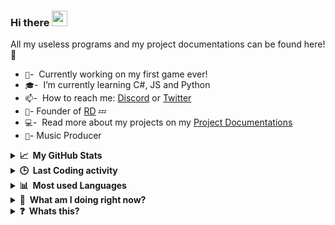 ### Hi there <a href="https://yungbeatz-carrd.co"><img src="https://media.giphy.com/media/hvRJCLFzcasrR4ia7z/giphy.gif" width="25px"></a>
All my useless programs and my project documentations can be found here! :rofl:

- `🏢`- &nbsp;Currently working on my first game ever!
- `🎓`- &nbsp;I’m currently learning C#, JS and Python
- `📫`- &nbsp;How to reach me: [Discord](https://discord.com/users/605760781664911380) or [Twitter](https://twitter.com/ily_yungbeatz)
- `👑`- Founder of [RD](http://relaxed-downtown.ml) 💤
- `💻`- &nbsp;Read more about my projects on my [Project Documentations](https://github.com/yungbeatz/My-Portfolios)
- `🎵`- Music Producer



<details>
  <summary><b>📈&nbsp;&nbsp;My GitHub Stats</b></summary>
  <br/>
  <p align="center"><br>
  <a href="https://github.com/yungbeatz">
    <img src="https://github-readme-stats.vercel.app/api?username=yungbeatz&show_icons=true&theme=dark"/>
     </a>
</details>

<details>
  <summary><b>🕒&nbsp;&nbsp;Last Coding activity</b></summary>
  <br/>
  <p align="center"><br>
  <a href="https://github.com/yungbeatz">
 <img src="https://github-readme-stats.vercel.app/api/wakatime?username=yung&theme=dark"/>
     </a>  
</details>
<details>
  <summary><b>📊&nbsp;&nbsp;Most used Languages</b></summary>
  <br/>
  <p align="center"><br>
 <p align="center"><br>
  <a href="https://github.com/yungbeatz">
    <img src="https://github-readme-stats.vercel.app/api/top-langs/?username=yungbeatz&theme=dark"/>
     </a>
  </p>
</details>
<details>
  <summary><b>👀&nbsp;&nbsp;What am I doing right now?</b></summary>
  <br/>
  <p align="center"><br>
 <p align="center"><br>
  <a href="https://discord.com/users/605760781664911380">
    <img src="https://lanyard-profile-readme.vercel.app/api/605760781664911380"/>
     </a>
  </p>
</details>
<details>
  <summary><b>❓&nbsp;&nbsp;Whats this?</b></summary>
	  <br/>
 <p align="center"><br>
  <a href="https://media.giphy.com/media/NedT3iYk8tGjDfEYw3/giphy.gif">
    <img src="https://media.giphy.com/media/NedT3iYk8tGjDfEYw3/giphy.gif"/>
     </a>
  </p>
</details>










 










